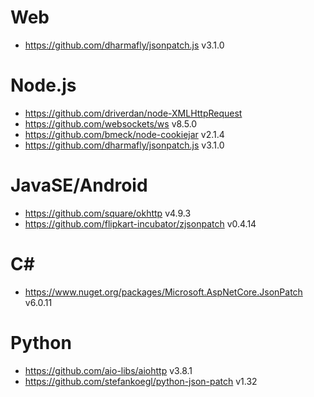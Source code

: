 # Web

- https://github.com/dharmafly/jsonpatch.js v3.1.0

# Node.js

- https://github.com/driverdan/node-XMLHttpRequest
- https://github.com/websockets/ws v8.5.0
- https://github.com/bmeck/node-cookiejar v2.1.4
- https://github.com/dharmafly/jsonpatch.js v3.1.0

# JavaSE/Android

- https://github.com/square/okhttp v4.9.3
- https://github.com/flipkart-incubator/zjsonpatch v0.4.14

# C#

- https://www.nuget.org/packages/Microsoft.AspNetCore.JsonPatch v6.0.11

# Python

- https://github.com/aio-libs/aiohttp v3.8.1
- https://github.com/stefankoegl/python-json-patch v1.32
